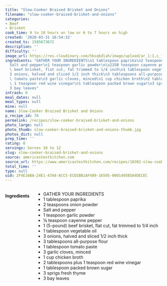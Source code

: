 ```yaml
---
title: "Slow-Cooker Braised Brisket and Onions"
filename: "slow-cooker-braised-brisket-and-onions"
categories:
- Beef
- Brisket
cook_time: 9 to 10 hours on low or 6 to 7 hours on high
created: '2020-03-31 16:54:32'
created_ts: 1585673672
description: ''
difficulty: ''
image_url: https://res.cloudinary.com/hksqkdlah/image/upload/ar_1:1,c_fill,dpr_2.0,f_auto,fl_lossy.progressive.strip_profile,g_faces:auto,q_auto:low,w_344/SFS_Brisket_lg_tla4lk
ingredients: "GATHER YOUR INGREDIENTS\n1 tablespoon paprika\n2 teaspoons onion powder\n\
  Salt and pepper\n1 teaspoon garlic powder\n\u215B teaspoon cayenne pepper\n1 (5-pound)\
  \ beef brisket, flat cut, fat trimmed to 1/4 inch\n1 tablespoon vegetable oil\n\
  3 onions, halved and sliced 1/2 inch thick\n3 tablespoons all-purpose flour\n1 tablespoon\
  \ tomato paste\n3 garlic cloves, minced\n1 cup chicken broth\n2 tablespoons plus\
  \ 1 teaspoon red wine vinegar\n1 tablespoon packed brown sugar\n3 sprigs fresh thyme\n\
  3 bay leaves"
intrash: 0
meal_dates: null
meal_types: null
mine: null
name: Slow-Cooker Braised Brisket and Onions
p_recipe_id: 76
permalink: /recipes/slow-cooker-braised-brisket-and-onions
photo_large: null
photo_thumb: slow-cooker-braised-brisket-and-onions-thumb.jpg
photos_dict: null
prep_time: ''
rating: 0
servings: Serves 10 to 12
slug: slow-cooker-braised-brisket-and-onions
source: americastestkitchen.com
source_url: https://www.americastestkitchen.com/recipes/10382-slow-cooker-braised-brisket-and-onions
total_time: ''
type: null
uid: 2F4E16BA-24E1-47A4-8CC5-ECD1BB1AF489-16595-0001495B5A4DECEC
---
```

<div class="large-8 medium-7 columns" id="writeup">	</div><!-- #writeup -->
</div><!-- #row-one -->
<div class="row" id="row-two">	<div class="medium-4 small-5 columns" id="ingredients"><h4>Ingredients</h4><div class="box box-ingredients content"><ul>
<li>GATHER YOUR INGREDIENTS</li>
<li>1 tablespoon paprika</li>
<li>2 teaspoons onion powder</li>
<li>Salt and pepper</li>
<li>1 teaspoon garlic powder</li>
<li>⅛ teaspoon cayenne pepper</li>
<li>1 (5-pound) beef brisket, flat cut, fat trimmed to 1/4 inch</li>
<li>1 tablespoon vegetable oil</li>
<li>3 onions, halved and sliced 1/2 inch thick</li>
<li>3 tablespoons all-purpose flour</li>
<li>1 tablespoon tomato paste</li>
<li>3 garlic cloves, minced</li>
<li>1 cup chicken broth</li>
<li>2 tablespoons plus 1 teaspoon red wine vinegar</li>
<li>1 tablespoon packed brown sugar</li>
<li>3 sprigs fresh thyme</li>
<li>3 bay leaves</li>
</ul>
</div>	</div>	<div class="medium-6 small-7 columns" id="directions">	</div>